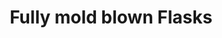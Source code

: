---
label: 
title: "Fully mold blown Flasks"
order: 1020
layout: table-of-contents
presentation: grid
previousPage: /catalogue/a_vessels/i_ancient/3_blown/3_rod_formed/cat-378/
---